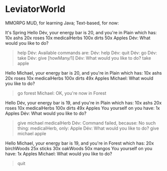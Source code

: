 LeviatorWorld
=============

MMORPG MUD, for learning Java; Text-based, for now:

It's Spring
Hello Dév, your energy bar is 20, and you're in Plain which has:
10x ashs 20x roses 10x medicalHerbs 100x dirts 50x Apples 
Dév: What would you like to do? 
> help
Dév: Available commands are:
Dév:    help 
Dév:    quit 
Dév:    go <Place>
Dév:    take <Thing>
Dév:    give <Player> <Thing> [howMany/1]
Dév: What would you like to do? 
> take apple

Hello Michael, your energy bar is 20, and you're in Plain which has:
10x ashs 20x roses 10x medicalHerbs 100x dirts 49x Apples 
Michael: What would you like to do? 
> go forest
Michael: OK, you're now in Forest

Hello Dév, your energy bar is 19, and you're in Plain which has:
10x ashs 20x roses 10x medicalHerbs 100x dirts 49x Apples
You yourself on you have: 1x Apples 
Dév: What would you like to do? 
> give michael medicalHerb
Dév: Command failed, because: No such thing: medicalHerb, only: Apple 
Dév: What would you like to do? 
> give michael apple

Hello Michael, your energy bar is 19, and you're in Forest which has:
20x birchWoods 25x sticks 30x oakWoods 50x mangos
You yourself on you have: 1x Apples 
Michael: What would you like to do? 
> quit
